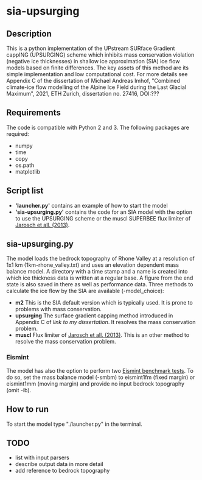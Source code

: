 # sia-upsurging


## Description
This is a python implementation of the UPstream SURface Gradient cappING (UPSURGING) scheme which inhibits mass conservation violation (negative ice thicknesses) in shallow ice approximation (SIA) ice flow models based on finite differences. The key assets of this method are its simple implementation and low computational cost. For more details see Appendix C of the dissertation of Michael Andreas Imhof, "Combined climate-ice flow modelling of the Alpine Ice Field during the Last Glacial Maximum", 2021, ETH Zurich, dissertation no. 27416, DOI:???


## Requirements
The code is compatible with Python 2 and 3. The following packages are required:
- numpy
- time
- copy
- os.path
- matplotlib


## Script list
- **'launcher.py'** contains an example of how to start the model
- **'sia-upsurging.py'** contains the code for an SIA model with the option to use the UPSURGING scheme or the muscl SUPERBEE flux limiter of [Jarosch et all. (2013)](https://doi.org/10.5194/tc-7-229-2013). 


## sia-upsurging.py
The model loads the bedrock topography of Rhone Valley at a resolution of 1x1 km (1km-rhone_valley.txt) and uses an elevation dependent mass balance model. A directory with a time stamp and a name is created into which ice thickness data is written at a regular base. A figure from the end state is also saved in there as well as performance data. 
Three methods to calculate the ice flow by the SIA are available (-model_choice):
- **m2** This is the SIA default version which is typically used. It is prone to problems with mass conservation. 
- **upsurging** The surface gradient capping method introduced in Appendix C of _link to my dissertation_. It resolves the mass conservation problem. 
- **muscl** Flux limiter of [Jarosch et all. (2013)](https://doi.org/10.5194/tc-7-229-2013). This is an other method to resolve the mass conservation problem. 


### Eismint
The model has also the option to perform two [Eismint benchmark tests](https://www.cambridge.org/core/journals/annals-of-glaciology/article/eismint-benchmarks-for-testing-icesheet-models/F8563050E59F7161FAD3EA55329E70E6). To do so, set the mass balance model (-smbm) to eismint1fm (fixed margin) or eismint1mm (moving margin) and provide no input bedrock topography (omit -ib). 


## How to run
To start the model type "./launcher.py" in the terminal. 


## TODO
- list with input parsers
- describe output data in more detail
- add reference to bedrock topography
